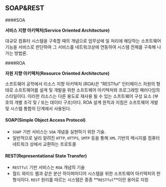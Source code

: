 ## SOAP&REST



####SOA

**서비스 지향 아키텍처(Service Oriented Architecture)**

대규모 컴퓨터 시스템을 구축할 때의 개념으로 업무상에 일 처리에 해당하는 소프트웨어 기능을 서비스로 판단하여 그 서비스를 네트워크상에 연동하여 시스템 전체를 구축해 나가는 방법론. 



####ROA

**자원 지향 아키텍처(Resource Oriented Architecture)**

소프트웨어 공학에서 리소스 지향 아키텍처 (ROA)은 "RESTful" 인터페이스 자원의 형태로 소프트웨어를 설계 및 개발을 위한 소프트웨어 아키텍처와 프로그래밍 패러다임의 스타일이다. 이러한 리소스는 다른 용도로 재사용 될 수 있는 소프트웨어 구성 요소 (부호의 개별 조각 및 / 또는 데이터 구조)이다. ROA 설계 원칙과 지침은 소프트웨어 개발 및 시스템 통합의 단계에서 사용된다.



#### SOAP(Simple Object Access Protocol)

- `SOAP` 기반 서비스는 `SOA` 개념을 실현하기 위한 기술.
- 일반적으로 널리 알려진 `HTTP`, `HTTPS`, `SMTP` 등을 통해 `XML` 기반의 메시지를 컴퓨터 네트워크 상에서 교환하는 프로토콜



#### REST(Representational State Transfer)

- `RESTful` 기반 서비스는 `ROA` 개념의 기술
- 월드 와이드 웹과 같은 분산 하이퍼미디어 시스템을 위한 소프트웨어 아키텍처의 한 형식이다. `REST` 원리를 따르는 시스템은 종종 **`RESTful`**이란 용어로 지칭

